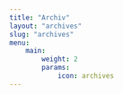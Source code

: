 ```yaml
---
title: "Archiv"
layout: "archives"
slug: "archives"
menu:
    main:
        weight: 2
        params: 
            icon: archives
---
```

